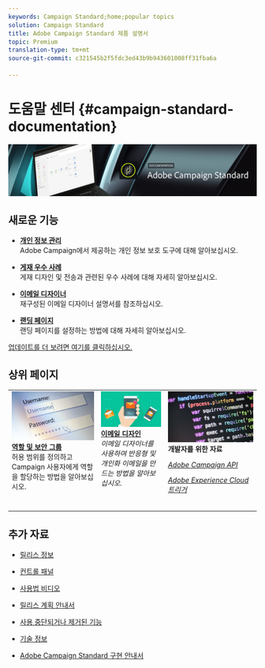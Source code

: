 ```yaml
---
keywords: Campaign Standard;home;popular topics
solution: Campaign Standard
title: Adobe Campaign Standard 제품 설명서
topic: Premium
translation-type: tm+mt
source-git-commit: c321545b2f5fdc3ed43b9b943601008ff31fba6a

---
```



# 도움말 센터 {#campaign-standard-documentation}

![](start/using/assets/banner_acs_doc.jpg)

## 새로운 기능

* **[개인 정보 관리](https://helpx.adobe.com/campaign/kb/campaign-privacy.html)**<br/>Adobe Campaign에서 제공하는 개인 정보 보호 도구에 대해 알아보십시오.

* **[게재 우수 사례](https://helpx.adobe.com/campaign/kb/delivery-best-practices.html)**<br/>게재 디자인 및 전송과 관련된 우수 사례에 대해 자세히 알아보십시오.

* **[이메일 디자이너](designing/using/designing-content-in-adobe-campaign.md)**<br/>재구성된 이메일 디자이너 설명서를 참조하십시오.

* **[랜딩 페이지](channels/using/main-steps-to-set-up-a-landing-page.md)**<br/>랜딩 페이지를 설정하는 방법에 대해 자세히 알아보십시오.

[업데이트를 더 보려면 여기를 클릭하십시오.](rn/using/documentation-updates.md)

## 상위 페이지

<table>
<tr>
  <td valign="top">
    <a href="administration/using/about-access-management.md">
      <img alt="역할" src="start/using/assets/roles.png"/>
    </a>
    <div>
    <a href="administration/using/about-access-management.md"><strong>역할 및 보안 그룹</strong></a>
    </div>
    <em></em>허용 범위를 정의하고 Campaign 사용자에게 역할을 할당하는 방법을 알아보십시오.
    <br>
  </td>
  <td valign="top">
    <a href="designing/using/designing-content-in-adobe-campaign.md">
      <img alt="디자이너" src="start/using/assets/design.png" />
    </a>
    <div>
    <a href="designing/using/designing-content-in-adobe-campaign.md"><strong>이메일 디자인</strong></a>
    </div>
    <em>이메일 디자이너를 사용하여 반응형 및 개인화 이메일을 만드는 방법을 알아보십시오.</em>    <br>
  </td>
  <td valign="top">
       <img alt="개발자" src="start/using/assets/dev.png" />
    <div>
    <strong>개발자를 위한 자료</strong>
    </div>
    <p><em><a href="https://docs.campaign.adobe.com/doc/standard/en/api/ACS_API.html">Adobe Campaign API</a></em></p>
    <p><em><a href="integrating/using/about-adobe-experience-cloud-triggers.md">Adobe Experience Cloud 트리거</a></em></p>
    <br>
  </td>
</tr>
</table>


## 추가 자료

* [릴리스 정보](rn/using/release-notes.md)

* [컨트롤 패널](https://helpx.adobe.com/campaign/kb/control-panel.html)

* [사용법 비디오](https://docs.adobe.com/content/help/en/campaign-learn/campaign-standard-tutorials/overview.html)

* [릴리스 계획 안내서](https://helpx.adobe.com/campaign/kb/acs-release-planning.html)

* [사용 중단되거나 제거된 기능](https://helpx.adobe.com/campaign/kb/acs-deprecated-and-removed-features.html)

* [기술 정보](https://helpx.adobe.com/campaign/kb/acs-article-list.html)

* [Adobe Campaign Standard 구현 안내서](https://helpx.adobe.com/campaign/kb/campaign-standard-implementation-guide.html)
